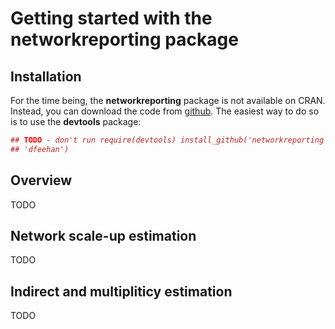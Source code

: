 Getting started with the **networkreporting** package
====================================================
<!--
%\VignetteEngine{knitr}
%\VignetteIndexEntry{getting started}
-->

Installation
------------
For the time being, the **networkreporting** package is not available on CRAN. Instead, you can download the code from [github](http://www.github.com/dfeehan). The easiest way to do so is to use the **devtools** package:


```r
## TODO - don't run require(devtools) install_github('networkreporting',
## 'dfeehan')
```


Overview
--------

TODO

Network scale-up estimation
----------------------------

TODO

Indirect and multipliticy estimation
------------------------------------

TODO
